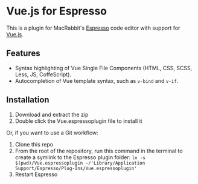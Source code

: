 # Vue.js for Espresso
This is a plugin for MacRabbit's [Espresso](https://espressoapp.com) code editor with support for [Vue.js](https://vuejs.org).

## Features

- Syntax highlighting of Vue Single File Components (HTML, CSS, SCSS, Less, JS, CoffeScript).
- Autocompletion of Vue template syntax, such as `v-bind` and `v-if`.

## Installation

1. Download and extract the zip
2. Double click the Vue.espressoplugin file to install it

Or, if you want to use a Git workflow:

1. Clone this repo
2. From the root of the repository, run this command in the terminal to create a symlink to the Espresso plugin folder:
	`ln -s $(pwd)/Vue.espressoplugin ~/'Library/Application Support/Espresso/Plug-Ins/Vue.espressoplugin'`
3. Restart Espresso
